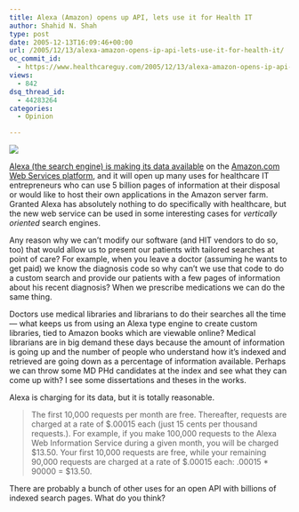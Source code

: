 ```yaml
---
title: Alexa (Amazon) opens up API, lets use it for Health IT
author: Shahid N. Shah
type: post
date: 2005-12-13T16:09:46+00:00
url: /2005/12/13/alexa-amazon-opens-ip-api-lets-use-it-for-health-it/
oc_commit_id:
  - https://www.healthcareguy.com/2005/12/13/alexa-amazon-opens-ip-api-lets-use-it-for-health-it/1478768960
views:
  - 842
dsq_thread_id:
  - 44283264
categories:
  - Opinion

---
```

![][1]

[Alexa (the search engine) is making its data available][2] on the [Amazon.com Web Services platform][3], and it will open up many uses for healthcare IT entrepreneurs who can use 5 billion pages of information at their disposal or would like to host their own applications in the Amazon server farm. Granted Alexa has absolutely nothing to do specifically with healthcare, but the new web service can be used in some interesting cases for _vertically oriented_ search engines.

Any reason why we can&#8217;t modify our software (and HIT vendors to do so, too) that would allow us to present our patients with tailored searches at point of care? For example, when you leave a doctor (assuming he wants to get paid) we know the diagnosis code so why can&#8217;t we use that code to do a custom search and provide our patients with a few pages of information about his recent diagnosis? When we prescribe medications we can do the same thing.

Doctors use medical libraries and librarians to do their searches all the time &#8212; what keeps us from using an Alexa type engine to create custom libraries, tied to Amazon books which are viewable online? Medical librarians are in big demand these days because the amount of information is going up and the number of people who understand how it&#8217;s indexed and retrieved are going down as a percentage of information available. Perhaps we can throw some MD PHd candidates at the index and see what they can come up with? I see some dissertations and theses in the works.

Alexa is charging for its data, but it is totally reasonable.

> The first 10,000 requests per month are free. Thereafter, requests are charged at a rate of $.00015 each (just 15 cents per thousand requests.). For example, if you make 100,000 requests to the Alexa Web Information Service during a given month, you will be charged $13.50. Your first 10,000 requests are free, while your remaining 90,000 requests are charged at a rate of $.00015 each: .00015 * 90000 = $13.50. 

There are probably a bunch of other uses for an open API with billions of indexed search pages. What do you think?

 [1]: http://www.techcrunch.com/wp-content/alexalogo.jpg
 [2]: http://battellemedia.com/archives/002115.php
 [3]: http://www.amazon.com/webservices